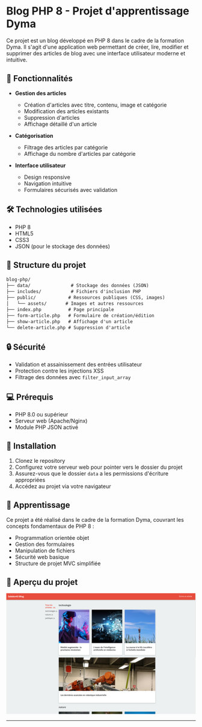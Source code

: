 # Blog PHP 8 - Projet d'apprentissage Dyma

Ce projet est un blog développé en PHP 8 dans le cadre de la formation Dyma. Il s'agit d'une application web permettant de créer, lire, modifier et supprimer des articles de blog avec une interface utilisateur moderne et intuitive.

## 🚀 Fonctionnalités

- **Gestion des articles**
  - Création d'articles avec titre, contenu, image et catégorie
  - Modification des articles existants
  - Suppression d'articles
  - Affichage détaillé d'un article

- **Catégorisation**
  - Filtrage des articles par catégorie
  - Affichage du nombre d'articles par catégorie

- **Interface utilisateur**
  - Design responsive
  - Navigation intuitive
  - Formulaires sécurisés avec validation

## 🛠 Technologies utilisées

- PHP 8
- HTML5
- CSS3
- JSON (pour le stockage des données)

## 📁 Structure du projet

```
blog-php/
├── data/               # Stockage des données (JSON)
├── includes/           # Fichiers d'inclusion PHP
├── public/            # Ressources publiques (CSS, images)
│   └── assets/       # Images et autres ressources
├── index.php          # Page principale
├── form-article.php   # Formulaire de création/édition
├── show-article.php   # Affichage d'un article
└── delete-article.php # Suppression d'article
```

## 🔒 Sécurité

- Validation et assainissement des entrées utilisateur
- Protection contre les injections XSS
- Filtrage des données avec `filter_input_array`

## 💻 Prérequis

- PHP 8.0 ou supérieur
- Serveur web (Apache/Nginx)
- Module PHP JSON activé

## 🚀 Installation

1. Clonez le repository
2. Configurez votre serveur web pour pointer vers le dossier du projet
3. Assurez-vous que le dossier `data` a les permissions d'écriture appropriées
4. Accédez au projet via votre navigateur

## 📝 Apprentissage

Ce projet a été réalisé dans le cadre de la formation Dyma, couvrant les concepts fondamentaux de PHP 8 :
- Programmation orientée objet
- Gestion des formulaires
- Manipulation de fichiers
- Sécurité web basique
- Structure de projet MVC simplifiée

## 📸 Aperçu du projet

![Aperçu du blog](/public/assets/image.png)

---
